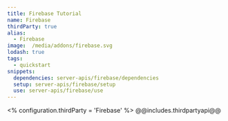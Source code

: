 ```yaml
---
title: Firebase Tutorial
name: Firebase
thirdParty: true
alias:
  - Firebase
image:  /media/addons/firebase.svg
lodash: true
tags:
  - quickstart
snippets:
  dependencies: server-apis/firebase/dependencies
  setup: server-apis/firebase/setup
  use: server-apis/firebase/use
---
```

<% configuration.thirdParty = 'Firebase' %>
@@includes.thirdpartyapi@@
